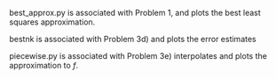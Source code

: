   best_approx.py is associated with Problem 1, and plots the best least squares approximation. 

  bestnk is associated with Problem 3d) and plots the error estimates 

  piecewise.py is associated with Problem 3e) interpolates and plots the approximation to $f$.
